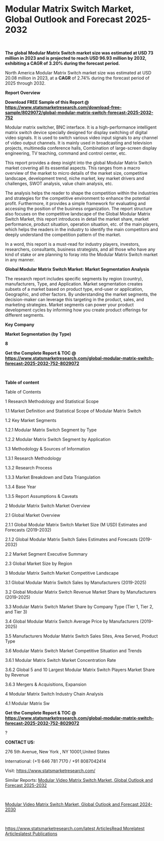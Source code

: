 <h1>Modular Matrix Switch Market, Global Outlook and Forecast 2025-2032</h1><br/><p><strong>The global Modular Matrix Switch market size was estimated at USD 73 million in 2023 and is projected to reach USD 96.93 million by 2032, exhibiting a <strong>CAGR</strong> of 3.20% during the forecast period.</strong></p>
 
 
 
 <p>North America Modular Matrix Switch market size was estimated at USD 20.08 million in 2023, at a <strong>CAGR</strong> of 2.74% during the forecast period of 2025 through 2032.</p>
 
 
 
 <p><strong>Report Overview</strong></p>
 
 
 
 <p><strong>Download FREE Sample of this Report @ <a href="https://www.statsmarketresearch.com/download-free-sample/8029072/global-modular-matrix-switch-forecast-2025-2032-752">https://www.statsmarketresearch.com/download-free-sample/8029072/global-modular-matrix-switch-forecast-2025-2032-752</a></strong></p>
 
 
 
 <p>Modular matrix switcher, BNC interface. It is a high-performance intelligent matrix switch device specially designed for display switching of digital video signals. It is used to switch various video input signals to any channel of video output channels. It is mainly used in broadcasting and television projects, multimedia conference halls, Combination of large-screen display engineering, TV teaching, command and control center, etc.</p>
 
 
 
 <p>This report provides a deep insight into the global Modular Matrix Switch market covering all its essential aspects. This ranges from a macro overview of the market to micro details of the market size, competitive landscape, development trend, niche market, key market drivers and challenges, SWOT analysis, value chain analysis, etc.</p>
 
 
 
 <p>The analysis helps the reader to shape the competition within the industries and strategies for the competitive environment to enhance the potential profit. Furthermore, it provides a simple framework for evaluating and accessing the position of the business organization. The report structure also focuses on the competitive landscape of the Global Modular Matrix Switch Market, this report introduces in detail the market share, market performance, product situation, operation situation, etc. of the main players, which helps the readers in the industry to identify the main competitors and deeply understand the competition pattern of the market.</p>
 
 
 
 <p>In a word, this report is a must-read for industry players, investors, researchers, consultants, business strategists, and all those who have any kind of stake or are planning to foray into the Modular Matrix Switch market in any manner.</p>
 
 
 
 <p><strong>Global Modular Matrix Switch Market: Market Segmentation Analysis</strong></p>
 
 
 
 <p>The research report includes specific segments by region (country), manufacturers, Type, and Application. Market segmentation creates subsets of a market based on product type, end-user or application, Geographic, and other factors. By understanding the market segments, the decision-maker can leverage this targeting in the product, sales, and marketing strategies. Market segments can power your product development cycles by informing how you create product offerings for different segments.</p>
 
 
 
 <p><strong>Key Company</strong></p>
 
 
 
 <p><strong>Market Segmentation (by Type)</strong></p>
 
 
 
 <p><strong>8</strong></p>
 
 
 
 <div><b>Get the Complete Report & TOC @ <a href="https://www.statsmarketresearch.com/global-modular-matrix-switch-forecast-2025-2032-752-8029072">https://www.statsmarketresearch.com/global-modular-matrix-switch-forecast-2025-2032-752-8029072</a></b></div>
 
 
 
 <p><br />
 
 <b>Table of content</b></p>
 
 
 
 <p>Table of Contents<br />
 
 1 Research Methodology and Statistical Scope<br />
 
 1.1 Market Definition and Statistical Scope of Modular Matrix Switch<br />
 
 1.2 Key Market Segments<br />
 
 1.2.1 Modular Matrix Switch Segment by Type<br />
 
 1.2.2 Modular Matrix Switch Segment by Application<br />
 
 1.3 Methodology & Sources of Information<br />
 
 1.3.1 Research Methodology<br />
 
 1.3.2 Research Process<br />
 
 1.3.3 Market Breakdown and Data Triangulation<br />
 
 1.3.4 Base Year<br />
 
 1.3.5 Report Assumptions & Caveats<br />
 
 2 Modular Matrix Switch Market Overview<br />
 
 2.1 Global Market Overview<br />
 
 2.1.1 Global Modular Matrix Switch Market Size (M USD) Estimates and Forecasts (2019-2032)<br />
 
 2.1.2 Global Modular Matrix Switch Sales Estimates and Forecasts (2019-2032)<br />
 
 2.2 Market Segment Executive Summary<br />
 
 2.3 Global Market Size by Region<br />
 
 3 Modular Matrix Switch Market Competitive Landscape<br />
 
 3.1 Global Modular Matrix Switch Sales by Manufacturers (2019-2025)<br />
 
 3.2 Global Modular Matrix Switch Revenue Market Share by Manufacturers (2019-2025)<br />
 
 3.3 Modular Matrix Switch Market Share by Company Type (Tier 1, Tier 2, and Tier 3)<br />
 
 3.4 Global Modular Matrix Switch Average Price by Manufacturers (2019-2025)<br />
 
 3.5 Manufacturers Modular Matrix Switch Sales Sites, Area Served, Product Type<br />
 
 3.6 Modular Matrix Switch Market Competitive Situation and Trends<br />
 
 3.6.1 Modular Matrix Switch Market Concentration Rate<br />
 
 3.6.2 Global 5 and 10 Largest Modular Matrix Switch Players Market Share by Revenue<br />
 
 3.6.3 Mergers & Acquisitions, Expansion<br />
 
 4 Modular Matrix Switch Industry Chain Analysis<br />
 
 4.1 Modular Matrix Sw</p>
 
 
 
 <div><b>Get the Complete Report & TOC @ <a href="https://www.statsmarketresearch.com/global-modular-matrix-switch-forecast-2025-2032-752-8029072">https://www.statsmarketresearch.com/global-modular-matrix-switch-forecast-2025-2032-752-8029072</a></b></div>
 
 
 
 <p>? </p>
 
 
 
 <p><b>CONTACT US:</b><br />
 
 276 5th Avenue, New York , NY 10001,United States<br />
 
 International: (+1) 646 781 7170 / +91 8087042414<br />
 
 Visit: <a href="https://www.statsmarketresearch.com/">https://www.statsmarketresearch.com/</a><br />
 
 Similar Reports: <a href="https://www.statsmarketresearch.com/global-modular-matrix-switch-forecast-2025-2032-752-8029072">Modular Video Matrix Switch Market, Global Outlook and Forecast 2025-2032 </a><br />
 
 <br />
 
 <a href="https://www.statsmarketresearch.com/global-modular-matrix-switch-forecast-2025-2032-752-8029072">Modular Video Matrix Switch Market, Global Outlook and Forecast 2024-2030</a><br />
 
 <br />
 
 <a href="https://gyeongbokgung.com">https://www.statsmarketresearch.com/</a><a href="https://hallyeomaritime.com">latest Articles</a><a href="https://jingwansa.com">Read More</a><a href="https://nguoiviet.jp/">latest Articles</a><a href="https://www.intelmarketresearch.com/">latest Publications</a></p>